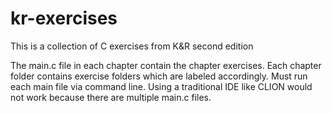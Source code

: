 # kr-exercises
This is a collection of C exercises from K&amp;R second edition

The main.c file in each chapter contain the chapter exercises. Each chapter folder contains exercise folders which are labeled accordingly. Must run each main file via command line. Using a traditional IDE like CLION would not work because there are multiple main.c files.
